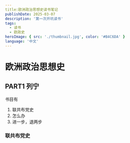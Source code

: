 ```yaml
---
title:欧洲政治思想史读书笔记
publishDate: 2025-03-07 
description: '第一次开坑读书'
tags:
  - 读书
  - 欧政史
heroImage: { src: './thumbnail.jpg', color: '#B4C6DA' }
language: '中文'
---
```

# 欧洲政治思想史

## PART1 列宁

书目有
  
1. 联共布党史
2. 怎么办
3. 进一步，退两步


### 联共布党史    
    
        
    

